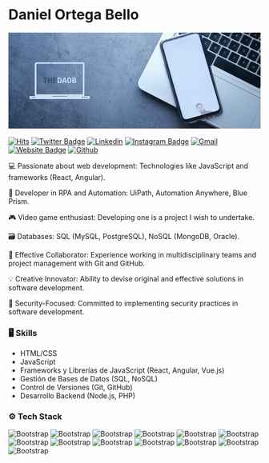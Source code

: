 # Daniel Ortega Bello

![img](githubThedaob.png)

[![Hits](https://hits.seeyoufarm.com/api/count/incr/badge.svg?url=https%3A%2F%2Fgithub.com%2Fthedaob%2Fthedaob&count_bg=%2379C83D&title_bg=%23555555&icon=&icon_color=%23E7E7E7&title=Profile+Views&edge_flat=false)](https://hits.seeyoufarm.com)
[![Twitter Badge](https://img.shields.io/badge/-Twitter-1da1f2?labelColor=1da1f2&logo=twitter&logoColor=white&link=https://twitter.com/thedaob)](https://twitter.com/thedaob)
[![Linkedin](https://img.shields.io/badge/-LinkedIn-blue?style=flat&logo=Linkedin&logoColor=white)](https://www.linkedin.com/in/thedaob/)
[![Instagram Badge](https://img.shields.io/badge/-Instagram-purple?logo=instagram&logoColor=white&link=https://instagram.com/thedaob/)](https://www.instagram.com/thedaob)
[![Gmail](https://img.shields.io/badge/-Gmail-c14438?style=flat&logo=Gmail&logoColor=white)](mailto:danielortegabello@gmail.com)
[![Website Badge](https://img.shields.io/badge/-Website-c14438?style=flat&logo=Google-Chrome&logoColor=white&link=https://thedaob.github.io/danielortegabello.io/)](https://thedaob.github.io/danielortegabello.io/)
[![Github](https://img.shields.io/github/followers/thedaob?label=Follow&style=social)](https://github.com/thedaob)

💻 Passionate about web development: Technologies like JavaScript and frameworks (React, Angular).


🤖 Developer in RPA and Automation: UiPath, Automation Anywhere, Blue Prism.


🎮 Video game enthusiast: Developing one is a project I wish to undertake.


🗃️ Databases: SQL (MySQL, PostgreSQL), NoSQL (MongoDB, Oracle).


🤝 Effective Collaborator: Experience working in multidisciplinary teams and project management with Git and GitHub.

💡 Creative Innovator: Ability to devise original and effective solutions in software development.


🔐 Security-Focused: Committed to implementing security practices in software development.




### 🖥 Skills

- HTML/CSS
- JavaScript
- Frameworks y Librerías de JavaScript (React, Angular, Vue.js)
- Gestión de Bases de Datos (SQL, NoSQL)
- Control de Versiones (Git, GitHub)
- Desarrollo Backend (Node.js, PHP)
### ⚙️ Tech Stack

![Bootstrap](https://img.shields.io/badge/-Python-05122A?style=flat&logo=Python&color=353535) ![Bootstrap](https://img.shields.io/badge/-JavaScript-05122A?style=flat&logo=JavaScript&color=353535) ![Bootstrap](https://img.shields.io/badge/-html5-05122A?style=flat&logo=html5&color=353535) ![Bootstrap](https://img.shields.io/badge/-MongoDB-05122A?style=flat&logo=MongoDB&color=353535) ![Bootstrap](https://img.shields.io/badge/-php-05122A?style=flat&logo=php&color=353535) ![Bootstrap](https://img.shields.io/badge/-MySQL-05122A?style=flat&logo=MySQL&color=353535) ![Bootstrap](https://img.shields.io/badge/-GIT-05122A?style=flat&logo=GIT&color=353535) ![Bootstrap](https://img.shields.io/badge/-React-05122A?style=flat&logo=React&color=353535) ![Bootstrap](https://img.shields.io/badge/-PostgreSQL-05122A?style=flat&logo=PostgreSQL&color=353535) ![Bootstrap](https://img.shields.io/badge/-Pandas-05122A?style=flat&logo=Pandas&color=353535) ![Bootstrap](https://img.shields.io/badge/-Docker-05122A?style=flat&logo=Docker&color=353535) ![Bootstrap](https://img.shields.io/badge/-Visual%20Studio%20Code-05122A?style=flat&logo=Visual-Studio-Code&color=353535) ![Bootstrap](https://img.shields.io/badge/-Unity-05122A?style=flat&logo=Unity&color=353535)





